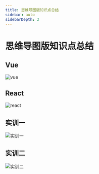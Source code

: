 ```yaml
---
title: 思维导图版知识点总结
sidebar: auto
sidebarDepth: 2
---
```

# 思维导图版知识点总结

## Vue
![vue](http://assets.processon.com/chart_image/5af6a37ae4b0a0f0f1a05a36.png)

## React
![react](http://assets.processon.com/chart_image/5b33428ae4b0a8a7ffb98bd7.png?_=1552542663250)

## 实训一
![实训一](http://assets.processon.com/chart_image/5bac8350e4b0bd4db94e9514.png?_=1552542696718)

## 实训二
![实训二](http://assets.processon.com/chart_image/5bc0198fe4b06fc64b17fa15.png?_=1552542798104)
